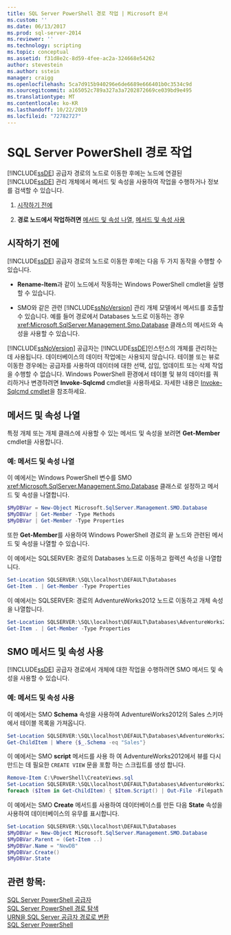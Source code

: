```yaml
---
title: SQL Server PowerShell 경로 작업 | Microsoft 문서
ms.custom: ''
ms.date: 06/13/2017
ms.prod: sql-server-2014
ms.reviewer: ''
ms.technology: scripting
ms.topic: conceptual
ms.assetid: f31d8e2c-8d59-4fee-ac2a-324668e54262
author: stevestein
ms.author: sstein
manager: craigg
ms.openlocfilehash: 5ca7d915b940296e6de6689e666401b0c3534c9d
ms.sourcegitcommit: a165052c789a327a3a7202872669ce039bd9e495
ms.translationtype: MT
ms.contentlocale: ko-KR
ms.lasthandoff: 10/22/2019
ms.locfileid: "72782727"
---
```

# <a name="work-with-sql-server-powershell-paths"></a>SQL Server PowerShell 경로 작업
  [!INCLUDE[ssDE](../includes/ssde-md.md)] 공급자 경로의 노드로 이동한 후에는 노드에 연결된 [!INCLUDE[ssDE](../includes/ssde-md.md)] 관리 개체에서 메서드 및 속성을 사용하여 작업을 수행하거나 정보를 검색할 수 있습니다.  
  
1.  [시작하기 전에](#BeforeYouBegin)  
  
2.  **경로 노드에서 작업하려면**  [메서드 및 속성 나열](#ListPropMeth), [메서드 및 속성 사용](#UsePropMeth)  
  
##  <a name="BeforeYouBegin"></a> 시작하기 전에  
 [!INCLUDE[ssDE](../includes/ssde-md.md)] 공급자 경로의 노드로 이동한 후에는 다음 두 가지 동작을 수행할 수 있습니다.  
  
-   **Rename-Item**과 같이 노드에서 작동하는 Windows PowerShell cmdlet을 실행할 수 있습니다.  
  
-   SMO와 같은 관련 [!INCLUDE[ssNoVersion](../includes/ssnoversion-md.md)] 관리 개체 모델에서 메서드를 호출할 수 있습니다. 예를 들어 경로에서 Databases 노드로 이동하는 경우 <xref:Microsoft.SqlServer.Management.Smo.Database> 클래스의 메서드와 속성을 사용할 수 있습니다.  
  
 [!INCLUDE[ssNoVersion](../includes/ssnoversion-md.md)] 공급자는 [!INCLUDE[ssDE](../includes/ssde-md.md)]인스턴스의 개체를 관리하는 데 사용됩니다. 데이터베이스의 데이터 작업에는 사용되지 않습니다. 테이블 또는 뷰로 이동한 경우에는 공급자를 사용하여 데이터에 대한 선택, 삽입, 업데이트 또는 삭제 작업을 수행할 수 없습니다. Windows PowerShell 환경에서 테이블 및 뷰의 데이터를 쿼리하거나 변경하려면 **Invoke-Sqlcmd** cmdlet을 사용하세요. 자세한 내용은 [Invoke-Sqlcmd cmdlet](../database-engine/invoke-sqlcmd-cmdlet.md)을 참조하세요.  
  
##  <a name="ListPropMeth"></a> 메서드 및 속성 나열
  
 특정 개체 또는 개체 클래스에 사용할 수 있는 메서드 및 속성을 보려면 **Get-Member** cmdlet을 사용합니다.  
  
### <a name="examples-listing-methods-and-properties"></a>예: 메서드 및 속성 나열  
 이 예에서는 Windows PowerShell 변수를 SMO <xref:Microsoft.SqlServer.Management.Smo.Database> 클래스로 설정하고 메서드 및 속성을 나열합니다.  
  
```powershell
$MyDBVar = New-Object Microsoft.SqlServer.Management.SMO.Database  
$MyDBVar | Get-Member -Type Methods  
$MyDBVar | Get-Member -Type Properties  
```  
  
 또한 **Get-Member**를 사용하여 Windows PowerShell 경로의 끝 노드와 관련된 메서드 및 속성을 나열할 수 있습니다.  
  
 이 예에서는 SQLSERVER: 경로의 Databases 노드로 이동하고 컬렉션 속성을 나열합니다.  
  
```powershell
Set-Location SQLSERVER:\SQL\localhost\DEFAULT\Databases  
Get-Item . | Get-Member -Type Properties  
```  
  
 이 예에서는 SQLSERVER: 경로의 AdventureWorks2012 노드로 이동하고 개체 속성을 나열합니다.  
  
```powershell
Set-Location SQLSERVER:\SQL\localhost\DEFAULT\Databases\AdventureWorks2012  
Get-Item . | Get-Member -Type Properties  
```  
  
##  <a name="UsePropMeth"></a>SMO 메서드 및 속성 사용  
  
 [!INCLUDE[ssDE](../includes/ssde-md.md)] 공급자 경로에서 개체에 대한 작업을 수행하려면 SMO 메서드 및 속성을 사용할 수 있습니다.  
  
### <a name="examples-using-methods-and-properties"></a>예: 메서드 및 속성 사용  
 이 예에서는 SMO **Schema** 속성을 사용하여 AdventureWorks2012의 Sales 스키마에서 테이블 목록을 가져옵니다.  
  
```powershell
Set-Location SQLSERVER:\SQL\localhost\DEFAULT\Databases\AdventureWorks2012\Tables  
Get-ChildItem | Where {$_.Schema -eq "Sales"}  
```  
  
 이 예에서는 SMO **script** 메서드를 사용 하 여 AdventureWorks2012에서 뷰를 다시 만드는 데 필요한 `CREATE VIEW` 문을 포함 하는 스크립트를 생성 합니다.  
  
```powershell
Remove-Item C:\PowerShell\CreateViews.sql  
Set-Location SQLSERVER:\SQL\localhost\DEFAULT\Databases\AdventureWorks2012\Views  
foreach ($Item in Get-ChildItem) { $Item.Script() | Out-File -Filepath C:\PowerShell\CreateViews.sql -append }  
```  
  
 이 예에서는 SMO **Create** 메서드를 사용하여 데이터베이스를 만든 다음 **State** 속성을 사용하여 데이터베이스의 유무를 표시합니다.  
  
```powershell
Set-Location SQLSERVER:\SQL\localhost\DEFAULT\Databases  
$MyDBVar = New-Object Microsoft.SqlServer.Management.SMO.Database  
$MyDBVar.Parent = (Get-Item ..)  
$MyDBVar.Name = "NewDB"  
$MyDBVar.Create()  
$MyDBVar.State  
```  
  
## <a name="see-also"></a>관련 항목:  
 [SQL Server PowerShell 공급자](sql-server-powershell-provider.md)   
 [SQL Server PowerShell 경로 탐색](navigate-sql-server-powershell-paths.md)   
 [URN을 SQL Server 공급자 경로로 변환](../database-engine/convert-urns-to-sql-server-provider-paths.md)   
 [SQL Server PowerShell](sql-server-powershell.md)  
  
  
